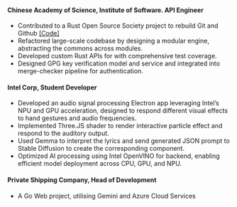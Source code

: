 #### Chinese Academy of Science, Institute of Software. API Engineer 
- Contributed to a Rust Open Source Society project to rebuild Git and Github [[Code]](https://github.com/web3infra-foundation/mega)
- Refactored large-scale codebase by designing a modular engine, abstracting the commons across modules.
- Developed custom Rust APIs for with comprehensive test coverage.
- Designed GPG key verification model and service and integrated into merge-checker pipeline for authentication.

#### Intel Corp, Student Developer
- Developed an audio signal processing Electron app leveraging Intel’s NPU and GPU acceleration, designed to
respond different visual effects to hand gestures and audio frequencies.
- Implemented Three.JS shader to render interactive particle effect and respond to the auditory output.
- Used Gemma to interpret the lyrics and send generated JSON prompt to Stable Diffusion to create the
corresponding component.
- Optimized AI processing using Intel OpenVINO for backend, enabling efficient model deployment across CPU,
GPU, and NPU.

#### Private Shipping Company, Head of Development
- A Go Web project, utilising Gemini and Azure Cloud Services
